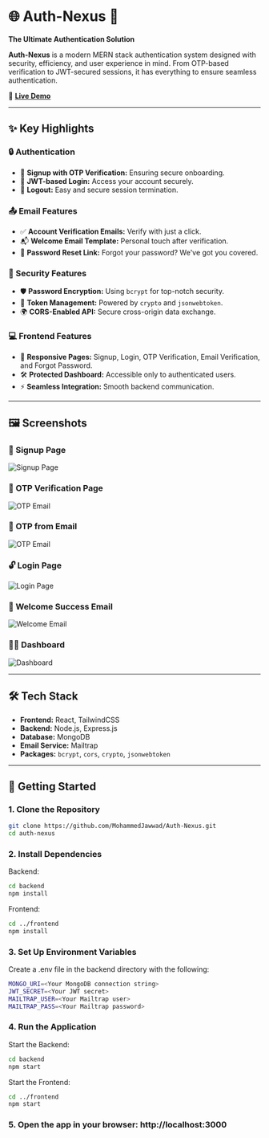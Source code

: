 # 🌐 Auth-Nexus 🔐  
**The Ultimate Authentication Solution**  

**Auth-Nexus** is a modern MERN stack authentication system designed with security, efficiency, and user experience in mind. From OTP-based verification to JWT-secured sessions, it has everything to ensure seamless authentication.  

🚀 **[Live Demo](https://auth-nexus.onrender.com)**  

---

## ✨ Key Highlights  

### 🔒 Authentication  
- 📧 **Signup with OTP Verification:** Ensuring secure onboarding.  
- 🔑 **JWT-based Login:** Access your account securely.  
- 🚪 **Logout:** Easy and secure session termination.  

### 📤 Email Features  
- ✅ **Account Verification Emails:** Verify with just a click.  
- 📬 **Welcome Email Template:** Personal touch after verification.  
- 🔄 **Password Reset Link:** Forgot your password? We've got you covered.  

### 🔐 Security Features  
- 🛡️ **Password Encryption:** Using `bcrypt` for top-notch security.  
- 🔑 **Token Management:** Powered by `crypto` and `jsonwebtoken`.  
- 🌍 **CORS-Enabled API:** Secure cross-origin data exchange.  

### 💻 Frontend Features  
- 📄 **Responsive Pages:** Signup, Login, OTP Verification, Email Verification, and Forgot Password.  
- 🛠️ **Protected Dashboard:** Accessible only to authenticated users.  
- ⚡ **Seamless Integration:** Smooth backend communication.  

---

## 🖼️ Screenshots  

### 🔑 Signup Page  
![Signup Page](signup.png)  

### 📧 OTP Verification Page  
![OTP Email](otppage.png)

### 📧 OTP from Email  
![OTP Email](otpmail.png)  

### 🔓 Login Page  
![Login Page](login.png)  

### 🎉 Welcome Success Email  
![Welcome Email](welcomemail.png)  

### 👩‍💻 Dashboard  
![Dashboard](dashboard.png)  

---


## 🛠️ Tech Stack  

- **Frontend:** React, TailwindCSS  
- **Backend:** Node.js, Express.js  
- **Database:** MongoDB  
- **Email Service:** Mailtrap  
- **Packages:** `bcrypt`, `cors`, `crypto`, `jsonwebtoken`  

---

## 🚀 Getting Started  

### 1. Clone the Repository  
```bash
git clone https://github.com/MohammedJawwad/Auth-Nexus.git
cd auth-nexus
```
### 2. Install Dependencies
Backend:
```bash
cd backend
npm install
```
Frontend:
```bash
cd ../frontend
npm install
```
### 3. Set Up Environment Variables
Create a .env file in the backend directory with the following:
```bash
MONGO_URI=<Your MongoDB connection string>  
JWT_SECRET=<Your JWT secret>  
MAILTRAP_USER=<Your Mailtrap user>  
MAILTRAP_PASS=<Your Mailtrap password>  
```
### 4. Run the Application
Start the Backend:
```bash
cd backend
npm start
```
Start the Frontend:
```bash
cd ../frontend
npm start
```
### 5. Open the app in your browser: http://localhost:3000
